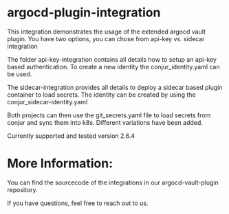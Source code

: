 # argocd-plugin-integration
This integration demonstrates the usage of the extended argocd vault plugin. You have two options, you can chose from api-key vs. sidecar integration

The folder api-key-integration contains all details how to setup an api-key based authentication. To create a new identity the conjur_identity.yaml can be used. 

The sidecar-integration provides all details to deploy a sidecar based plugin container to load secrets. The identity can be created by using the conjur_sidecar-identity.yaml

Both projects can then use the git_secrets.yaml file to load secrets from conjur and sync them into k8s. Different variations have been added.

Currently supported and tested version 2.6.4

# More Information:
You can find the sourcecode of the integrations in our argocd-vault-plugin repository.

If you have questions, feel free to reach out to us.
